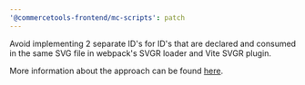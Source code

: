 ```yaml
---
'@commercetools-frontend/mc-scripts': patch
---
```


Avoid implementing 2 separate ID's for ID's that are declared and consumed in the same SVG file in webpack's SVGR loader and Vite SVGR plugin.

More information about the approach can be found [here](https://github.com/svg/svgo/issues/913#issuecomment-369373572).
